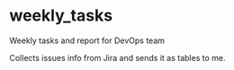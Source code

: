 # weekly_tasks
Weekly tasks and report for DevOps team

Collects issues info from Jira and sends it as tables to me.
